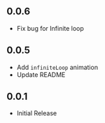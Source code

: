 ## 0.0.6

* Fix bug for Infinite loop

## 0.0.5

* Add `infiniteLoop` animation
* Update README

## 0.0.1

* Initial Release
